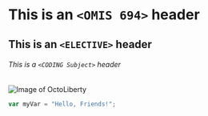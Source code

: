 # This is an `<OMIS 694>` header

## This is an `<ELECTIVE>` header

###### This is a `<CODING Subject>` header

![Image of OctoLiberty](https://octodex.github.com/images/octoliberty.png)

``` javascript
var myVar = "Hello, Friends!";
```
